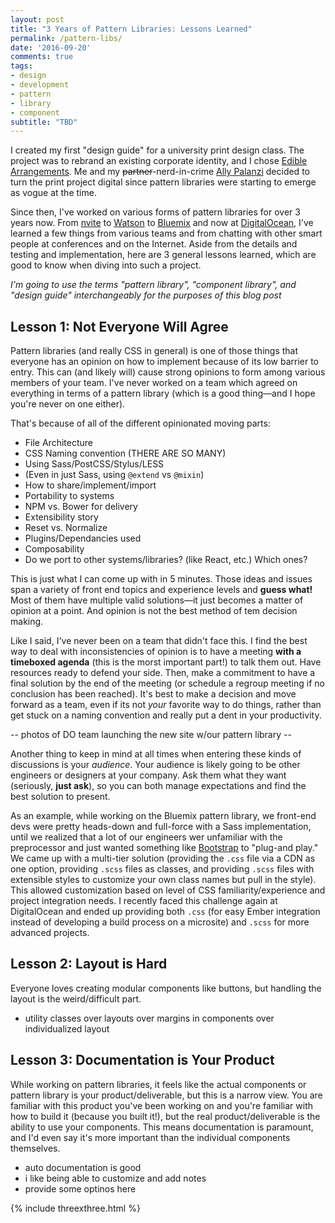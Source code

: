 ```yaml
---
layout: post
title: "3 Years of Pattern Libraries: Lessons Learned"
permalink: /pattern-libs/
date: '2016-09-20'
comments: true
tags:
- design
- development
- pattern 
- library
- component
subtitle: "TBD"
---
```


I created my first "design guide" for a university print design class. The project was to rebrand an existing corporate identity, and I chose [Edible Arrangements](#). Me and my ~~partner~~-nerd-in-crime [Ally Palanzi](#) decided to turn the print project digital since pattern libraries were starting to emerge as vogue at the time.

Since then, I've worked on various forms of pattern libraries for over 3 years now. From [nvite](#) to [Watson](#) to [Bluemix](#) and now at [DigitalOcean](#), I've learned a few things from various teams and from chatting with other smart people at conferences and on the Internet. Aside from the details and testing and implementation, here are 3 general lessons learned, which are good to know when diving into such a project.

*I'm going to use the terms "pattern library", "component library", and "design guide" interchangeably for the purposes of this blog post*

## Lesson 1: Not Everyone Will Agree

Pattern libraries (and really CSS in general) is one of those things that everyone has an opinion on how to implement because of its low barrier to entry. This can (and likely will) cause strong opinions to form among various members of your team. I've never worked on a team which agreed on everything in terms of a pattern library (which is a good thing&mdash;and I hope you're never on one either).

That's because of all of the different opinionated moving parts:

- File Architecture
- CSS Naming convention (THERE ARE SO MANY)
- Using Sass/PostCSS/Stylus/LESS
- (Even in just Sass, using `@extend` vs `@mixin`)
- How to share/implement/import
- Portability to systems
- NPM vs. Bower for delivery
- Extensibility story
- Reset vs. Normalize
- Plugins/Dependancies used
- Composability
- Do we port to other systems/libraries? (like React, etc.) Which ones?

This is just what I can come up with in 5 minutes. Those ideas and issues span a variety of front end topics and experience levels and **guess what!** Most of them have multiple valid solutions&mdash;it just becomes a matter of opinion at a point. And opinion is not the best method of tem decision making.

Like I said, I've never been on a team that didn't face this. I find the best way to deal with inconsistencies of opinion is to have a meeting **with a timeboxed agenda** (this is the morst important part!) to talk them out. Have resources ready to defend your side. Then, make a commitment to have a final solution by the end of the meeting (or schedule a regroup meeting if no conclusion has been reached). It's best to make a decision and move forward as a team, even if its not *your* favorite way to do things, rather than get stuck on a naming convention and really put a dent in your productivity.

-- photos of DO team launching the new site w/our pattern library --

Another thing to keep in mind at all times when entering these kinds of discussions is your *audience*. Your audience is likely going to be other engineers or designers at your company. Ask them what they want (seriously, **just ask**), so you can both manage expectations and find the best solution to present.

As an example, while working on the Bluemix pattern library, we front-end devs were pretty heads-down and full-force with a Sass implementation, until we realized that a lot of our engineers wer unfamiliar with the preprocessor and just wanted something like [Bootstrap](#) to "plug-and play." We came up with a multi-tier solution (providing the `.css` file via a CDN as one option, providing `.scss` files as classes, and providing `.scss` files with extensible styles to customize your own class names but pull in the style). This allowed customization based on level of CSS familiarity/experience and project integration needs. I recently faced this challenge again at DigitalOcean and ended up providing both `.css` (for easy Ember integration instead of developing a build process on a microsite) and `.scss` for more advanced projects.

## Lesson 2: Layout is Hard

Everyone loves creating modular components like buttons, but handling the layout is the weird/difficult part.

- utility classes over layouts over margins in components over individualized layout

## Lesson 3: Documentation is Your Product

While working on pattern libraries, it feels like the actual components or pattern library is your product/deliverable, but this is a narrow view. You are familiar with this product you've been working on and you're familiar with how to build it (because you built it!), but <a class="twitter-share">the real product/deliverable is the ability to use your components</a>. This means documentation is paramount, and I'd even say it's more important than the individual components themselves.

- auto documentation is good
- i like being able to customize and add notes
- provide some optinos here

{% include threexthree.html %}